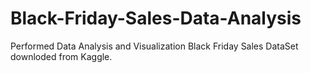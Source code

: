 # Black-Friday-Sales-Data-Analysis
Performed Data Analysis and Visualization Black Friday Sales DataSet downloded from Kaggle.
